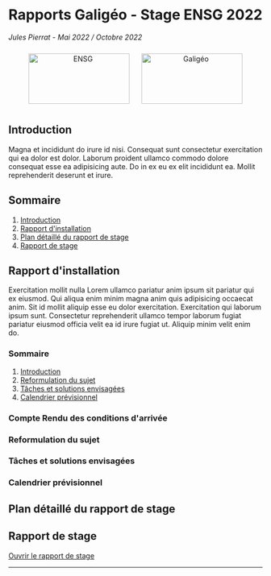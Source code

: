 # Rapports Galigéo - Stage ENSG 2022
*Jules Pierrat - Mai 2022 / Octobre 2022*

<p align="center">
    <img src="https://www.ensg.eu/-MEP0-/apv/logo_ensg_rwd.png" alt="ENSG" width="200" height="100" style="margin: 10px">
    <img src="https://galigeo-for-salesforce.github.io/assets/logo-galigeo.svg" alt="Galigéo" width="200" height="100" style="margin: 10px">
</p>

## Introduction

Magna et incididunt do irure id nisi. Consequat sunt consectetur exercitation qui ea dolor est dolor. Laborum proident ullamco commodo dolore consequat esse ea adipisicing aute. Do in ex eu ex elit incididunt ea. Mollit reprehenderit deserunt et irure.

## Sommaire

1. [Introduction](#introduction)
2. [Rapport d'installation](#rapport-d-installation)
3. [Plan détaillé du rapport de stage](#plan-detaillé-du-rapport-de-stage)
4. [Rapport de stage](#rapport-de-stage)

## Rapport d'installation

Exercitation mollit nulla Lorem ullamco pariatur anim ipsum sit pariatur qui ex eiusmod. Qui aliqua enim minim magna anim quis adipisicing occaecat anim. Sit id mollit aliquip esse eu dolor exercitation. Exercitation qui laborum ipsum sunt. Consectetur reprehenderit ullamco tempor laborum fugiat pariatur eiusmod officia velit ea id irure fugiat ut. Aliquip minim velit enim do.

### Sommaire

1. [Introduction](#introduction)
2. [Reformulation du sujet](#reformulation-du-sujet)
3. [Tâches et solutions envisagées](#taches-et-solutions-envisagees)
4. [Calendrier prévisionnel](#calendrier-previsionnel)

### Compte Rendu des conditions d'arrivée
### Reformulation du sujet
### Tâches et solutions envisagées
### Calendrier prévisionnel
    
## Plan détaillé du rapport de stage

## Rapport de stage

[Ouvrir le rapport de stage](./RAPPORT_ING3_PIERRAT_Jules.pdf)

----